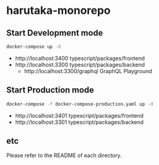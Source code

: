 # harutaka-monorepo

## Start Development mode

```bash
docker-compose up -d
```

- http://localhost:3400 typescript/packages/frontend
- http://localhost:3300 typescript/packages/backend
  - http://localhost:3300/graphql GraphQL Playground

## Start Production mode

```bash
docker-compose -f docker-compose-production.yaml up -d
```

- http://localhost:3401 typescript/packages/frontend
- http://localhost:3301 typescript/packages/backend

## etc

Please refer to the README of each directory.
